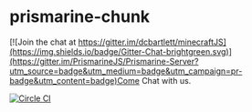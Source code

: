 prismarine-chunk
===

[![Join the chat at https://gitter.im/dcbartlett/minecraftJS](https://img.shields.io/badge/Gitter-Chat-brightgreen.svg)](https://gitter.im/PrismarineJS/Prismarine-Server?utm_source=badge&utm_medium=badge&utm_campaign=pr-badge&utm_content=badge)Come Chat with us.

[![Circle CI](https://img.shields.io/circleci/project/PrismarineJS/prismarine-chunk.svg)](https://circleci.com/gh/PrismarineJS/prismarine-chunk)